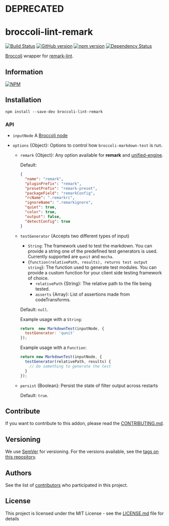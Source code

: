 # DEPRECATED

# broccoli-lint-remark

[![Build Status](https://travis-ci.org/BBVAEngineering/broccoli-lint-remark.svg?branch=master)](https://travis-ci.org/BBVAEngineering/broccoli-lint-remark)
[![GitHub version](https://badge.fury.io/gh/BBVAEngineering%2Fbroccoli-lint-remark.svg)](https://badge.fury.io/gh/BBVAEngineering%2Fbroccoli-lint-remark)
[![npm version](https://badge.fury.io/js/broccoli-lint-remark.svg)](https://badge.fury.io/js/broccoli-lint-remark)
[![Dependency Status](https://david-dm.org/BBVAEngineering/broccoli-lint-remark.svg)](https://david-dm.org/BBVAEngineering/broccoli-lint-remark)

[Broccoli](https://github.com/broccolijs/broccoli) wrapper for [remark-lint](https://github.com/remarkjs/remark-lint).

## Information

[![NPM](https://nodei.co/npm/broccoli-lint-remark.png?downloads=true&downloadRank=true)](https://nodei.co/npm/broccoli-lint-remark/)

## Installation

```
npm install --save-dev broccoli-lint-remark
```

### API

- `inputNode` A [Broccoli node](https://github.com/broccolijs/broccoli/blob/master/docs/node-api.md)

- `options` {Object}: Options to control how `broccoli-markdown-test` is run.

  - `remark` {Object}: Any option available for **remark** and [unified-engine](https://github.com/unifiedjs/unified-engine). 

    Default: 
    ```json
    {
      "name": "remark",
      "pluginPrefix": "remark",
      "presetPrefix": "remark-preset",
      "packageField": "remarkConfig",
      "rcName": ".remarkrc",
      "ignoreName": ".remarkignore",
      "quiet": true,
      "color": true,
      "output": false,
      "detectConfig": true
    }
    ```

  - `testGenerator` (Accepts two different types of input)
    - `String`: The framework used to test the markdown. You can provide a string one of the predefined test generators is used. Currently supported are `qunit` and `mocha`.
    - {`function(relativePath, results), returns test output string`}: The function used to generate test modules. You can provide a custom function for your client side testing framework of choice.
      - `relativePath` {String}: The relative path to the file being tested.
      - `asserts` {Array}: List of assertions made from codeTransforms.

    Default: `null`.

    Example usage with a `String`:

    ```javascript
    return  new MarkdownTest(inputNode, {
      testGenerator: 'qunit'
    });
    ```

    Example usage with a `Function`:

    ```javascript
    return new MarkdownTest(inputNode, {
      testGenerator(relativePath, results) {
        // Do something to generate the test
      }
    });
    ```

  - `persist` {Boolean}: Persist the state of filter output across restarts

    Default: `true`.

## Contribute

If you want to contribute to this addon, please read the [CONTRIBUTING.md](CONTRIBUTING.md).

## Versioning

We use [SemVer](http://semver.org/) for versioning. For the versions available, see the [tags on this repository](https://github.com/BBVAEngineering/broccoli-lint-remark/tags).

## Authors

See the list of [contributors](https://github.com/BBVAEngineering/broccoli-lint-remark/graphs/contributors) who participated in this project.

## License

This project is licensed under the MIT License - see the [LICENSE.md](LICENSE.md) file for details
